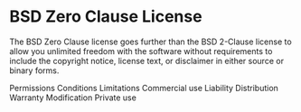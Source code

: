 BSD Zero Clause License
=======================

The BSD Zero Clause license goes further than the BSD 2-Clause license to allow you unlimited freedom with the software
without requirements to include the copyright notice, license text, or disclaimer in either source or binary forms.

Permissions                                      Conditions                       Limitations
Commercial use                                                                    Liability
Distribution                                                                      Warranty
Modification
Private use
